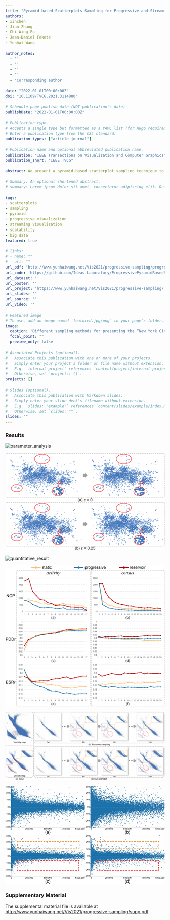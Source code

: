 ```yaml
---
title: "Pyramid-based Scatterplots Sampling for Progressive and Streaming Data Visualization"
authors:
- xinchen
- Jian Zhang
- Chi-Wing Fu
- Jean-Daniel Fekete
- Yunhai Wang

author_notes:
  - ''
  - ''
  - ''
  - ''
  - 'Corresponding author'

date: "2022-01-01T00:00:00Z"
doi: "10.1109/TVCG.2021.3114880"

# Schedule page publish date (NOT publication's date).
publishDate: "2022-01-01T00:00:00Z"

# Publication type.
# Accepts a single type but formatted as a YAML list (for Hugo requirements).
# Enter a publication type from the CSL standard.
publication_types: ["article-journal"]

# Publication name and optional abbreviated publication name.
publication: "IEEE Transactions on Visualization and Computer Graphics"
publication_short: "IEEE TVCG"

abstract: We present a pyramid-based scatterplot sampling technique to avoid overplotting and enable progressive and streaming visualization of large data. Our technique is based on a multiresolution pyramid-based decomposition of the underlying density map and makes use of the density values in the pyramid to guide the sampling at each scale for preserving the relative data densities and outliers. We show that our technique is competitive in quality with state-of-the-art methods and runs faster by about an order of magnitude. Also, we have adapted it to deliver progressive and streaming data visualization by processing the data in chunks and updating the scatterplot areas with visible changes in the density map. A quantitative evaluation shows that our approach generates stable and faithful progressive samples that are comparable to the state-of-the-art method in preserving relative densities and superior to it in keeping outliers and stability when switching frames. We present two case studies that demonstrate the effectiveness of our approach for exploring large data.

# Summary. An optional shortened abstract.
# summary: Lorem ipsum dolor sit amet, consectetur adipiscing elit. Duis posuere tellus ac convallis placerat. Proin tincidunt magna sed ex sollicitudin condimentum.

tags:
- scatterplots
- sampling
- pyramid
- progressive visualization
- streaming visualization
- scalability
- big data
featured: true

# links:
# - name: ""
#   url: ""
url_pdf: 'http://www.yunhaiwang.net/Vis2021/progressive-sampling/progressive_sampling.pdf'
url_code: 'https://github.com/Ideas-Laboratory/ProgressivePyramidBasedSampling'
url_dataset: ''
url_poster: ''
url_project: 'https://www.yunhaiwang.net/Vis2021/progressive-sampling/'
url_slides: ''
url_source: ''
url_video: ''

# Featured image
# To use, add an image named `featured.jpg/png` to your page's folder. 
image:
  caption: 'Different sampling methods for presenting the “New York City TLC Trip Record” data with 2 million data points, which are partitioned into chunks, each of 100k data points. (a) The opaque scatterplot is overlaid on the New York map and rendered as (b) a transparent density map, where some major features are highlighted. (c,d,e) The top and bottom rows show the results of different sampling methods in the 9th and 10th frames, respectively, where each result has around 1K points sampled from the original data chunk. Comparing (c) reservoir sampling [28], (d) KD-tree-based sampling [10], and (e) our progressive pyramid-based sampling, we can find our method more consistent in preserving high-density areas (see the LGA and JFK airports circled in green) and low-density areas (see the Expressway interstate 678 labeled by a red rectangle), while maintaining the density difference between different regions (see the Staten Island and the west bank of the Hudson River labeled by the purple and yellow dashed boxes).'
  focal_point: ""
  preview_only: false

# Associated Projects (optional).
#   Associate this publication with one or more of your projects.
#   Simply enter your project's folder or file name without extension.
#   E.g. `internal-project` references `content/project/internal-project/index.md`.
#   Otherwise, set `projects: []`.
projects: []

# Slides (optional).
#   Associate this publication with Markdown slides.
#   Simply enter your slide deck's filename without extension.
#   E.g. `slides: "example"` references `content/slides/example/index.md`.
#   Otherwise, set `slides: ""`.
slides: ""
---
```


### Results

![parameter_analysis](params.png "Parameter analysis on the Person Activity dataset [16] with the associated PDDr and ESRr scores (see Section 5). The orange dashed boxes and red dashed circles represent typical low- and medium-density regions, respectively. (a,b,c) A large λ results in more regions classified as low-density regions; (d,b,e) a large ω results in more display samples in low-density regions; (f) when λ and ω are both large, almost all low-density regions in the original scatterplot are kept but the data density ratios cannot be maintained; (b,g,h) decreasing stopLevel introduces more display samples; outliers in low-density regions can be shown more clearly but overplotting will have resulted.")

![parameter_analysis_epsilon](diff_epsilon.png "The scatterplots of the 7th and 8th frames under different ε. The red circles show that larger ε can help prevent unnecessary changes of display samples in low-density regions.")

![quantitative_result](quantitative_result.png "Results of quantitative comparison. (a,b) These violin plots summarize the values of PDDr (a) and ESRr (b) over all the tested datasets, where a larger PDDr score is better and a smaller ESRr score is better; (c) the violin plot shows the log-scale computational times of three most efficient methods with C++ implementations tested over all the datasets; and (d) the curves show the relationship between the execution time (running the sampling procedure) and the data size of different methods by using synthetic datasets.")

![progressive_quantitative_result](CA_stability_accuracy.png "These line charts show how the number of changed points (a,b) PDDr (c,d), and ESRr (e,f) evolve over iterations for loading the two tested datasets (activity and census) for sampling by the three methods being compared: static and progressive versions of our method vs. reservoir sampling. Our progressive method is the most stable and makes a good balance between preserving relative data densities and outliers.")

![case_study_HRD](case_HRD.png "Progressive sampling on the Gaia Data Release 2. (a) the scatterplot of the input data (top) and the density map (bottom); (b,c) the results of the intermediate frames generated by reservoir sampling (b) and our method (c).")

![case_study_stockmarket](case_stockmarket.png "Scatterplots that show the relationship between stock volume (horizontal) and stock percentage change (vertical) for two different time ranges: before the Sep. 11 attacks (left column) and the whole Sep. 2001 (right column). (a,b) the overplotted scatterplots of the original data; and (c,d) streaming visualization results of our method from (a,b), showing that our method can produce faithful visualizations.")

### Supplementary Material
The supplemental material file is available at <http://www.yunhaiwang.net/Vis2021/progressive-sampling/supp.pdf>.